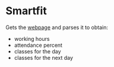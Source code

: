 # Smartfit

Gets the [webpage](https://smartfit.com.co/sedes/exito-country) and parses it to obtain:
- working hours
- attendance percent
- classes for the day
- classes for the next day
